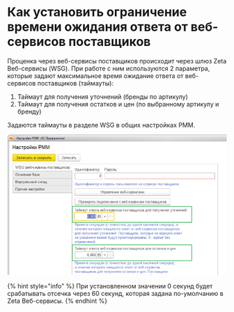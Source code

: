 # Как установить ограничение времени ожидания ответа от веб-сервисов поставщиков

Проценка через веб-сервисы поставщиков происходит через шлюз Zeta Веб-сервисы \(WSG\). При работе с ним используются 2 параметра, которые задают максимальное время ожидание ответа от веб-сервисов поставщиков \(таймауты\):

1. Таймаут для получения уточнений \(бренды по артикулу\)
2. Таймаут для получения остатков и цен \(по выбранному артикулу и бренду\)

Задаются таймауты в разделе WSG в общих настройках РММ.

![](../.gitbook/assets/image%20%2834%29.png)

{% hint style="info" %}
При установленном значении 0 секунд будет срабатывать отсечка через 60 секунд, которая задана по-умолчанию в Zeta Веб-сервисы.
{% endhint %}

